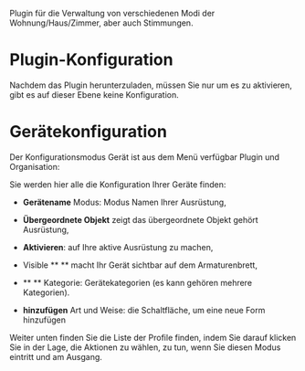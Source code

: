 Plugin für die Verwaltung von verschiedenen Modi der
Wohnung/Haus/Zimmer, aber auch Stimmungen.

Plugin-Konfiguration
=======================

Nachdem das Plugin herunterzuladen, müssen Sie nur um es zu aktivieren,
gibt es auf dieser Ebene keine Konfiguration.

Gerätekonfiguration
=============================

Der Konfigurationsmodus Gerät ist aus dem Menü verfügbar
Plugin und Organisation:

Sie werden hier alle die Konfiguration Ihrer Geräte finden:

-   **Gerätename** Modus: Modus Namen Ihrer Ausrüstung,

-   **Übergeordnete Objekt** zeigt das übergeordnete Objekt gehört
    Ausrüstung,

-   **Aktivieren**: auf Ihre aktive Ausrüstung zu machen,

-   Visible ** ** macht Ihr Gerät sichtbar auf dem Armaturenbrett,

-   ** ** Kategorie: Gerätekategorien (es kann gehören
    mehrere Kategorien).

-   **hinzufügen** Art und Weise: die Schaltfläche, um eine neue Form hinzufügen

Weiter unten finden Sie die Liste der Profile finden, indem Sie darauf klicken Sie
in der Lage, die Aktionen zu wählen, zu tun, wenn Sie diesen Modus eintritt
und am Ausgang.
